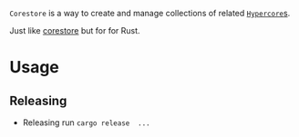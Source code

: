 `Corestore` is a way to create and manage collections of related [`Hypercore`s](https://github.com/datrs/hypercore).

Just like [corestore](https://github.com/holepunchto/corestore) but for for Rust.

# Usage

## Releasing

* Releasing run `cargo release  ... `
